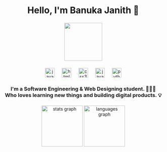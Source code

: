 <h1 align="center">Hello, I'm Banuka Janith 👋</h1>

###

<div align="center">
  <img height="120" src="https://media.giphy.com/media/2zeji2UedvZzvIZ45N/giphy.gif"  />
</div>

###

<div align="center">
  <img src="https://cdn.jsdelivr.net/gh/devicons/devicon/icons/javascript/javascript-original.svg" height="30" alt="javascript logo"  />
  <img width="15" />
  <img src="https://cdn.jsdelivr.net/gh/devicons/devicon/icons/html5/html5-original.svg" height="30" alt="html5 logo"  />
  <img width="15" />
  <img src="https://cdn.jsdelivr.net/gh/devicons/devicon/icons/css3/css3-original.svg" height="30" alt="css3 logo"  />
  <img width="15" />
  <img src="https://cdn.jsdelivr.net/gh/devicons/devicon/icons/java/java-original.svg" height="30" alt="java logo"  />
  <img width="15" />
  <img src="https://cdn.jsdelivr.net/gh/devicons/devicon/icons/python/python-original.svg" height="30" alt="python logo"  />
</div>

###

<h3 align="center">I'm a Software Engineering & Web Designing student. 🧑🏻‍💻 <br>Who loves learning new things and building digital products. 💡</h3>

###

<div align="center">
  <img src="https://github-readme-stats.vercel.app/api?username=Banukajanith2&hide_title=false&hide_rank=false&show_icons=true&include_all_commits=true&count_private=true&disable_animations=false&theme=dark&locale=en&hide_border=true&order=1" height="130" alt="stats graph"  />
  <img src="https://github-readme-stats.vercel.app/api/top-langs?username=Banukajanith2&locale=en&hide_title=false&layout=compact&card_width=320&langs_count=5&theme=dark&hide_border=true&order=2" height="130" alt="languages graph"  />
</div>

###
